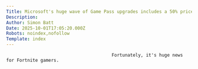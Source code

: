 ```yaml
---
Title: Microsoft's huge wave of Game Pass upgrades includes a 50% price hike
Description: 
Author: Simon Batt
Date: 2025-10-01T17:05:20.000Z
Robots: noindex,nofollow
Template: index
---
```


                                            Fortunately, it's huge news for Fortnite gamers.
                                        